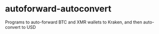 # autoforward-autoconvert
Programs to auto-forward BTC and XMR wallets to Kraken, and then auto-convert to USD
